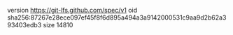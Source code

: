 version https://git-lfs.github.com/spec/v1
oid sha256:87267e28ece097ef45f8f6d895a494a3a9142000531c9aa9d2b62a393403edb3
size 14810
